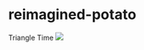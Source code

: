 # reimagined-potato
Triangle Time
<img src="http://wallpaper.sc/en/ipad/wp-content/uploads/2014/10/ipad-2048x2048-thumbnail_00534-256x256.jpg"> </img>
